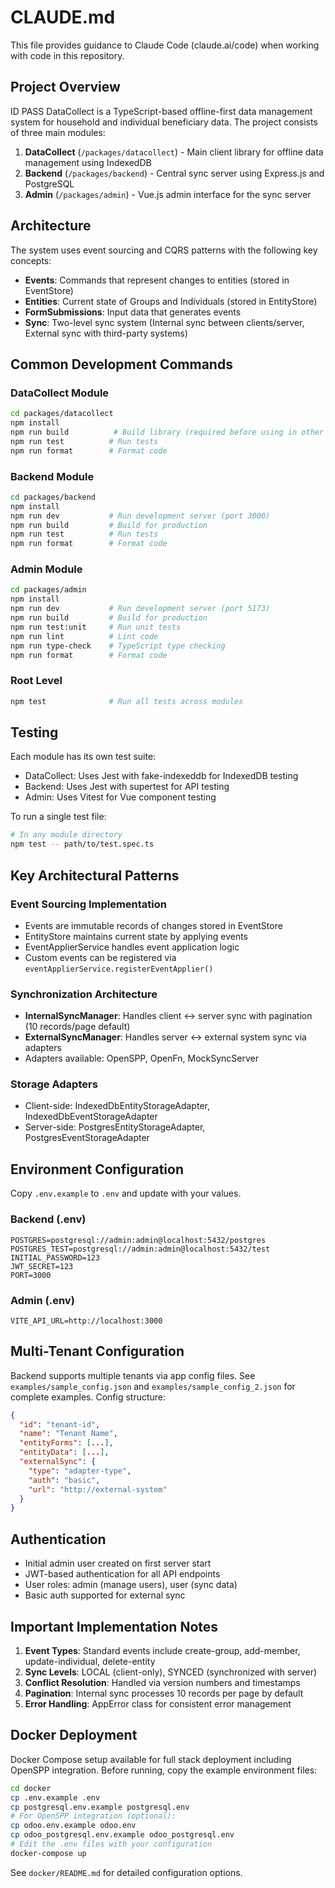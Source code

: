 # CLAUDE.md

This file provides guidance to Claude Code (claude.ai/code) when working with code in this repository.

## Project Overview

ID PASS DataCollect is a TypeScript-based offline-first data management system for household and individual beneficiary data. The project consists of three main modules:

1. **DataCollect** (`/packages/datacollect`) - Main client library for offline data management using IndexedDB
2. **Backend** (`/packages/backend`) - Central sync server using Express.js and PostgreSQL  
3. **Admin** (`/packages/admin`) - Vue.js admin interface for the sync server

## Architecture

The system uses event sourcing and CQRS patterns with the following key concepts:

- **Events**: Commands that represent changes to entities (stored in EventStore)
- **Entities**: Current state of Groups and Individuals (stored in EntityStore)
- **FormSubmissions**: Input data that generates events
- **Sync**: Two-level sync system (Internal sync between clients/server, External sync with third-party systems)

## Common Development Commands

### DataCollect Module
```bash
cd packages/datacollect
npm install
npm run build          # Build library (required before using in other modules)
npm run test          # Run tests
npm run format        # Format code
```

### Backend Module
```bash
cd packages/backend
npm install
npm run dev           # Run development server (port 3000)
npm run build         # Build for production
npm run test          # Run tests
npm run format        # Format code
```

### Admin Module
```bash
cd packages/admin
npm install
npm run dev           # Run development server (port 5173)
npm run build         # Build for production
npm run test:unit     # Run unit tests
npm run lint          # Lint code
npm run type-check    # TypeScript type checking
npm run format        # Format code
```

### Root Level
```bash
npm test              # Run all tests across modules
```

## Testing

Each module has its own test suite:
- DataCollect: Uses Jest with fake-indexeddb for IndexedDB testing
- Backend: Uses Jest with supertest for API testing
- Admin: Uses Vitest for Vue component testing

To run a single test file:
```bash
# In any module directory
npm test -- path/to/test.spec.ts
```

## Key Architectural Patterns

### Event Sourcing Implementation
- Events are immutable records of changes stored in EventStore
- EntityStore maintains current state by applying events
- EventApplierService handles event application logic
- Custom events can be registered via `eventApplierService.registerEventApplier()`

### Synchronization Architecture
- **InternalSyncManager**: Handles client ↔ server sync with pagination (10 records/page default)
- **ExternalSyncManager**: Handles server ↔ external system sync via adapters
- Adapters available: OpenSPP, OpenFn, MockSyncServer

### Storage Adapters
- Client-side: IndexedDbEntityStorageAdapter, IndexedDbEventStorageAdapter
- Server-side: PostgresEntityStorageAdapter, PostgresEventStorageAdapter

## Environment Configuration

Copy `.env.example` to `.env` and update with your values.

### Backend (.env)
```env
POSTGRES=postgresql://admin:admin@localhost:5432/postgres
POSTGRES_TEST=postgresql://admin:admin@localhost:5432/test
INITIAL_PASSWORD=123
JWT_SECRET=123
PORT=3000
```

### Admin (.env)
```env
VITE_API_URL=http://localhost:3000
```

## Multi-Tenant Configuration

Backend supports multiple tenants via app config files. See `examples/sample_config.json` and `examples/sample_config_2.json` for complete examples. Config structure:
```json
{
  "id": "tenant-id",
  "name": "Tenant Name",
  "entityForms": [...],
  "entityData": [...],
  "externalSync": {
    "type": "adapter-type",
    "auth": "basic",
    "url": "http://external-system"
  }
}
```

## Authentication

- Initial admin user created on first server start
- JWT-based authentication for all API endpoints
- User roles: admin (manage users), user (sync data)
- Basic auth supported for external sync

## Important Implementation Notes

1. **Event Types**: Standard events include create-group, add-member, update-individual, delete-entity
2. **Sync Levels**: LOCAL (client-only), SYNCED (synchronized with server)
3. **Conflict Resolution**: Handled via version numbers and timestamps
4. **Pagination**: Internal sync processes 10 records per page by default
5. **Error Handling**: AppError class for consistent error management

## Docker Deployment

Docker Compose setup available for full stack deployment including OpenSPP integration. Before running, copy the example environment files:

```bash
cd docker
cp .env.example .env
cp postgresql.env.example postgresql.env
# For OpenSPP integration (optional):
cp odoo.env.example odoo.env
cp odoo_postgresql.env.example odoo_postgresql.env
# Edit the .env files with your configuration
docker-compose up
```

See `docker/README.md` for detailed configuration options.